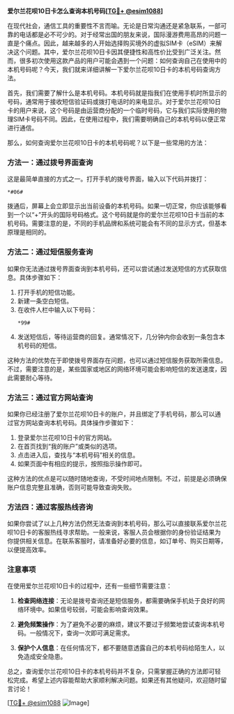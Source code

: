 **爱尔兰花呗10日卡怎么查询本机号码[[TG💪+ @esim1088](https://t.me/s/esim1088)]**

在现代社会，通信工具的重要性不言而喻。无论是日常沟通还是紧急联系，一部可靠的电话都是必不可少的。对于经常出国的朋友来说，国际漫游费用高昂的问题一直是个痛点。因此，越来越多的人开始选择购买境外的虚拟SIM卡（eSIM）来解决这个问题。其中，爱尔兰花呗10日卡因其便捷性和高性价比受到广泛关注。然而，很多初次使用这款产品的用户可能会遇到一个问题：如何查询自己在使用中的本机号码呢？今天，我们就来详细讲解一下爱尔兰花呗10日卡的本机号码查询方法。

首先，我们需要了解什么是本机号码。本机号码就是指我们在使用手机时所显示的号码，通常用于接收短信验证码或拨打电话时的来电显示。对于爱尔兰花呗10日卡的用户来说，这个号码是由运营商分配的一个临时号码，它与我们实际使用的物理SIM卡号码不同。因此，在使用过程中，我们需要明确自己的本机号码以便正常进行通信。

那么，如何查询爱尔兰花呗10日卡的本机号码呢？以下是一些常用的方法：

### 方法一：通过拨号界面查询

这是最简单直接的方式之一。打开手机的拨号界面，输入以下代码并拨打：

```
*#06#
```

拨通后，屏幕上会立即显示出当前设备的本机号码。如果一切正常，你应该能够看到一个以“+”开头的国际号码格式。这个号码就是你的爱尔兰花呗10日卡当前的本机号码。需要注意的是，不同的手机品牌和系统可能会有不同的显示方式，但基本原理是相同的。

### 方法二：通过短信服务查询

如果你无法通过拨号界面查询到本机号码，还可以尝试通过发送短信的方式获取信息。具体步骤如下：

1. 打开手机的短信功能。
2. 新建一条空白短信。
3. 在收件人栏中输入以下号码：
   ```
   *99#
   ```
4. 发送短信后，等待运营商的回复。通常情况下，几分钟内你会收到一条包含本机号码的短信。

这种方法的优势在于即使拨号界面存在问题，也可以通过短信服务获取所需信息。不过，需要注意的是，某些国家或地区的网络环境可能会影响短信的发送速度，因此需要耐心等待。

### 方法三：通过官方网站查询

如果你已经注册了爱尔兰花呗10日卡的账户，并且绑定了手机号码，那么可以通过官方网站查询本机号码。具体操作步骤如下：

1. 登录爱尔兰花呗10日卡的官方网站。
2. 在首页找到“我的账户”或类似的选项。
3. 点击进入后，查找与“本机号码”相关的信息。
4. 如果页面中有相应的提示，按照指示操作即可。

这种方法的优点是可以随时随地查询，不受时间地点限制。不过，前提是必须确保账户信息完整且准确，否则可能导致查询失败。

### 方法四：通过客服热线咨询

如果你尝试了以上几种方法仍然无法查询到本机号码，那么可以直接联系爱尔兰花呗10日卡的客服热线寻求帮助。一般来说，客服人员会根据你的身份验证结果为你提供相关信息。在联系客服时，请准备好必要的信息，如订单号、购买日期等，以便提高效率。

### 注意事项

在使用爱尔兰花呗10日卡的过程中，还有一些细节需要注意：

1. **检查网络连接**：无论是拨号查询还是短信服务，都需要确保手机处于良好的网络环境中。如果信号较弱，可能会影响查询效果。
   
2. **避免频繁操作**：为了避免不必要的麻烦，建议不要过于频繁地尝试查询本机号码。一般情况下，查询一次即可满足需求。

3. **保护个人信息**：在任何情况下，都不要随意透露自己的本机号码给陌生人，以免造成安全隐患。

总之，查询爱尔兰花呗10日卡的本机号码并不复杂，只需掌握正确的方法即可轻松完成。希望上述内容能帮助大家顺利解决问题。如果还有其他疑问，欢迎随时留言讨论！

[[TG💪+ @esim1088](https://t.me/s/esim1088) ![Image](https://i.postimg.cc/4NQfJmqS/Snipaste-2025-05-13-00-14-12.png)]